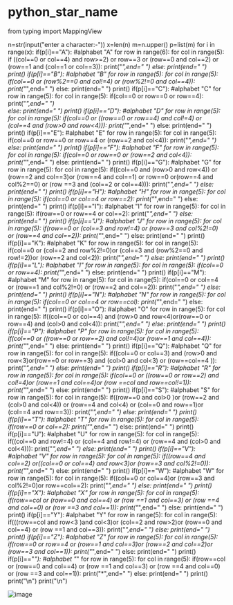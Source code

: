# python_star_name
from typing import MappingView

n=str(input("enter a character:-"))
x=len(n)
m=n.upper()
p=list(m)
for i in range(x):
    if(p[i]=="A"):
        #alphabet "A"
        for row in range(6):
            for col in range(5):
                if ((col==0 or col==4) and row>=2) or row==3 or (row==0 and col==2) or (row==1 and (col==1 or col==3)):
                    print("*",end=" ")
                else:
                    print(end="  ")
            print()
    if(p[i]=="B"):
        #alphabet "B"
        for row in range(5):
            for col in range(5):
                if(col==0 or (row%2==0 and col!=4) or (row%2!=0 and col==4)):
                    print("*",end=" ")
                else:
                    print(end="  ")
            print()
    if(p[i]=="C"):
        #alphabet "C"
        for row in range(5):
            for col in range(5):
                if(col==0 or row==0 or row==4): 
                    print("*",end=" ")              
                else:
                    print(end="  ")
            print()
    if(p[i]=="D"):
        #alphabet "D"
        for row in range(5):
            for col in range(5):
                if(col==0 or ((row==0 or row==4) and col!=4) or (col==4 and (row>0 and row<4))):
                    print("*",end=" ")
                else:
                    print(end="  ")
            print()
    if(p[i]=="E"):
        #alphabet "E"
        for row in range(5):
            for col in range(5):
                if(col==0 or row==0 or row==4 or (row==2 and col<4)):
                    print("*",end=" ")
                else:
                    print(end="  ")
            print()
    if(p[i]=="F"):
        #alphabet "F"
        for row in range(5):
            for col in range(5):
                if(col==0 or row==0 or (row==2 and col<4)):
                    print("*",end=" ")
                else:
                    print(end="  ")
            print()
    if(p[i]=="G"):
        #alphabet "G"
        for row in range(5):
            for col in range(5):
                if((col==0 and (row>0 and row<4)) or (row==2 and col==3)or (row==4 and col==1) or row==0 or(row==4 and col%2==0) or (row ==3 and (col==2 or col==4))):
                    print("*",end=" ")
                else:
                    print(end="  ")
            print()
    if(p[i]=="H"):
        #alphabet "H"
        for row in range(5):
            for col in range(5):
                if(col==0 or col==4 or row==2):
                    print("*",end=" ")
                else:
                    print(end="  ")
            print()
    if(p[i]=="I"):
        #alphabet "I"
        for row in range(5):
            for col in range(5):
                if(row==0 or row==4 or col==2):
                    print("*",end=" ")
                else:
                    print(end="  ")
            print()
    if(p[i]=="J"):
        #alphabet "J"
        for row in range(5):
            for col in range(5):
                if(row==0 or (col==3 and row!=4) or (row==3 and col%2!=0) or (row==4 and col==2)):
                    print("*",end=" ")
                else:
                    print(end="  ")
            print()
    if(p[i]=="K"):
        #alphabet "K"
        for row in range(5):
            for col in range(5):
                if(col==0 or (col==2 and row%2!=0)or (col==3 and (row%2==0 and row!=2))or (row==2 and col<2)):
                    print("*",end=" ")
                else:
                    print(end="  ")
            print()
    if(p[i]=="L"):
        #alphabet "l"
        for row in range(5):
            for col in range(5):
                if(col==0 or row==4):
                    print("*",end=" ")
                else:
                    print(end="  ")
            print()
    if(p[i]=="M"):
        #alphabet "M"
        for row in range(5):
            for col in range(5):
                if(col==0 or col==4 or (row==1 and col%2!=0) or (row==2 and col==2)):
                    print("*",end=" ")
                else:
                    print(end="  ")
            print()
    if(p[i]=="N"):
        #alphabet "N"
        for row in range(5):
            for col in range(5):
                if(col==0 or col==4 or row==col):
                    print("*",end=" ")
                else:
                    print(end="  ")
            print()
    if(p[i]=="O"):
        #alphabet "O"
        for row in range(5):
            for col in range(5):
                if((col==0 or col==4) and (row>0 and row<4)or(row==0 or row==4) and (col>0 and col<4)):
                    print("*",end=" ")
                else:
                    print(end="  ")
            print()
    if(p[i]=="P"):
        #alphabet "P"
        for row in range(5):
            for col in range(5):
                if(col==0 or ((row==0 or row==2) and col!=4)or (row==1 and col==4)):
                    print("*",end=" ")
                else:
                    print(end="  ")
            print()
    if(p[i]=="Q"):
        #alphabet "Q"
        for row in range(5):
            for col in range(5):
                if((col==0 or col==3) and (row>0 and row<3)or(row==0 or row==3) and (col>0 and col<3) or (row==col==4 )):
                    print("*",end=" ")
                else:
                    print(end="  ")
            print()
    if(p[i]=="R"):
        #alphabet "R"
        for row in range(5):
            for col in range(5):
                if(col==0 or ((row==0 or row==2) and col!=4)or (row==1 and col==4)or (row ==col and row==col!=1)):
                    print("*",end=" ")
                else:
                    print(end="  ")
            print()
    if(p[i]=="S"):
        #alphabet "S"
        for row in range(5):
            for col in range(5):
                if((row==0 and col>0 )or (row==2 and (col>0 and col<4)) or (row==4 and col<4) or (col==0 and row==1)or (col==4 and row==3)):
                    print("*",end=" ")
                else:
                    print(end="  ")
            print()
    if(p[i]=="T"):
        #alphabet "T"
        for row in range(5):
            for col in range(5):
                if(row==0 or col==2):
                     print("*",end=" ")
                else:
                    print(end="  ")
            print()
    if(p[i]=="U"):
        #alphabet "U"
        for row in range(5):
            for col in range(5):
                if((col==0 and row!=4) or (col==4 and row!=4) or (row==4 and (col>0 and col<4))):
                    print("*",end=" ")
                else:
                    print(end="  ")
            print()
    if(p[i]=="V"):
        #alphabet "V"
        for row in range(5):
            for col in range(5):
                if((row==4 and col==2) or((col==0 or col==4) and row<3)or (row==3 and col%2!=0)):
                    print("*",end=" ")
                else:
                    print(end="  ")
            print()
    if(p[i]=="W"):
        #alphabet "W"
        for row in range(5):
            for col in range(5):
                if((col==0 or col==4)or (row==3 and col%2!=0)or row==col==2):
                    print("*",end=" ")
                else:
                    print(end="  ")
            print()
    if(p[i]=="X"):
        #alphabet "X"
        for row in range(5):
            for col in range(5):
                if(row==col or (row==0 and col==4) or (row ==1 and col==3) or (row ==4 and col==0) or (row ==3 and col==1)):
                    print("*",end=" ")
                else:
                    print(end="  ")
            print()
    if(p[i]=="Y"):
        #alphabet "Y"
        for row in range(5):
            for col in range(5):
                if(((row==col and row<3 )and col<3)or (col==2 and row>2)or (row==0 and col==4) or (row ==1 and col==3)):
                    print("*",end=" ")
                else:
                    print(end="  ")
            print()
    if(p[i]=="Z"):
        #alphabet "Z"
        for row in range(5):
            for col in range(5):
                if(row==0 or row==4 or (row==1 and col==3)or (row==2 and col==2)or (row==3 and col==1)):
                    print("*",end=" ")
                else:
                    print(end="  ")
            print()
        if(p[i]=="*"):
            #alphabet "*"
            for row in range(5):
                for col in range(5):
                    if(row==col or (row==0 and col==4) or (row ==1 and col==3) or (row ==4 and col==0) or (row ==3 and col==1)):
                        print("*",end=" ")
                    else:
                        print(end="  ")
                print()
print("\n")
print("\n")
    

![image](https://user-images.githubusercontent.com/66015625/196049058-492bada7-0bda-42ba-ac5a-1a75a415724a.png)
